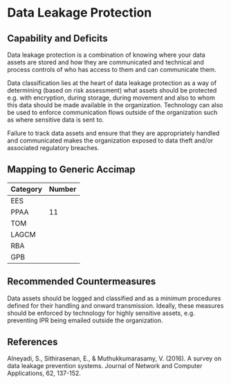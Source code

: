 # Data Leakage Protection

## Capability and Deficits
Data leakage protection is a combination of knowing where your data assets are stored and how they are communicated and technical and process controls of who has access to them 
and can communicate them.

Data classification lies at the heart of data leakage protection as a way of determining (based on risk assessment) what assets should be protected e.g. with encryption, during
storage, during movement and also to whom this data should be made available in the organization.  Technology can also be used to enforce communication flows outside of
the organization such as where sensitive data is sent to.

Failure to track data assets and ensure that they are appropriately handled and communicated makes the organization exposed to data theft and/or associated regulatory breaches.

## Mapping to Generic Accimap

|Category | Number |
| --- | --- |
|EES     |      |
|PPAA  |11 |
|TOM   ||
|LAGCM ||
|RBA   ||
|GPB   ||

## Recommended Countermeasures
Data assets should be logged and classified and as a minimum procedures defined for their handling and onward transmission.  Ideally, these measures should be enforced by 
technology for highly sensitive assets, e.g. preventing IPR being emailed outside the organization.

## References
Alneyadi, S., Sithirasenan, E., & Muthukkumarasamy, V. (2016). A survey on data leakage prevention systems. Journal of Network and Computer Applications, 62, 137-152.
